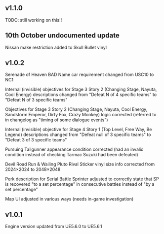 ## v1.1.0

TODO: still working on this!!

## 10th October undocumented update

Nissan make restriction added to Skull Bullet vinyl

## v1.0.2

Serenade of Heaven BAD Name car requirement changed from USC10 to NC1

Internal (invisible) objectives for Stage 3 Story 2 (Changing Stage, Nayuta, Cool Energy) descriptions changed from "Defeat N of 4 specific teams" to "Defeat N of 3 specific teams"

Objectives for Stage 3 Story 2 (Changing Stage, Nayuta, Cool Energy, Sandstorm Emperor, Dirty Fox, Crazy Monkey) logic corrected (referred to in changelog as "timing of some dialogue events")

Internal (invisible) objective for Stage 4 Story 1 (Top Level, Free Way, Be Legend) descriptions changed from "Defeat null of 3 specific teams" to "Defeat 3 of 3 specific teams"

Pursuing Tailgunner appearance condition corrected (had an invalid condition instead of checking Tarmac Suzuki had been defeated)

Devil Road Run & Wailing Pluto Rival Sticker vinyl size info corrected from 2024×2024 to 2048×2048

Perk description for Serial Battle Sprinter adjusted to correctly state that SP is recovered "to a set percentage" in consecutive battles instead of "by a set percentage"

Map UI adjusted in various ways (needs in-game investigation)

## v1.0.1

Engine version updated from UE5.6.0 to UE5.6.1
